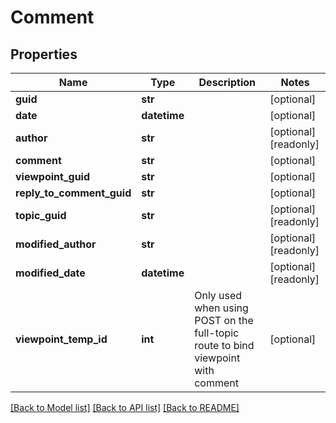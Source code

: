# Comment

## Properties
Name | Type | Description | Notes
------------ | ------------- | ------------- | -------------
**guid** | **str** |  | [optional] 
**date** | **datetime** |  | [optional] 
**author** | **str** |  | [optional] [readonly] 
**comment** | **str** |  | [optional] 
**viewpoint_guid** | **str** |  | [optional] 
**reply_to_comment_guid** | **str** |  | [optional] 
**topic_guid** | **str** |  | [optional] [readonly] 
**modified_author** | **str** |  | [optional] [readonly] 
**modified_date** | **datetime** |  | [optional] [readonly] 
**viewpoint_temp_id** | **int** | Only used when using POST on the full-topic route to bind viewpoint with comment | [optional] 

[[Back to Model list]](../README.md#documentation-for-models) [[Back to API list]](../README.md#documentation-for-api-endpoints) [[Back to README]](../README.md)


